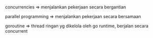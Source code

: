 concurrencies
=> menjalankan pekerjaan secara bergantian

parallel programming
=> menjalankan pekerjaan secara bersamaan

goroutine
=> thread ringan yg dikelola oleh go runtime, berjalan secara concurrent